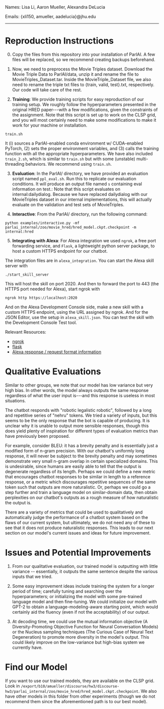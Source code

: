 Names: Lisa Li, Aaron Mueller, Alexandra DeLucia

Emails: {xli150, amueller, aadelucia}@jhu.edu

-------------------------------------------------------------

# Reproduction Instructions

0. Copy the files from this repository into your installation of ParlAI. A few files will be replaced, so we recommend creating backups beforehand.

1. Now, we need to preprocess the Movie Triples dataset. 
Download the Movie Triple Data to ParlAI/data, unzip it and rename the file to MovieTriples_Dataset.tar. Inside the MovieTriple_Dataset file, we also need to rename the triple txt files to {train, valid, test}.txt, respectively. Our code will take care of the rest.

2.  **Training**: 
We provide training scripts for easy reproduction of our training setup. We roughly follow the hyperparameters presented in the original HRED paper---with a few modifications, given the constraints of the assignment. Note that this script is set up to work on the CLSP grid, and you will most certainly need to make some modifications to make it work for your machine or installation.
```
train.sh
```
It (i) sources a ParlAI-enabled conda environment w/ CUDA-enabled PyTorch, (2) sets the proper environment variables, and (3) calls the training function with all the appropriate hyperparameters. We have also included `train_2.sh`, which is similar to `train.sh` but with some (unstable) multi-threading behaviors. We recommend using `train.sh`. 

3. **Evaluation**:
In the ParlAI/ directory, we have provided an evaluation script named `ppl_eval.sh`. Run this to replicate our evaluation conditions. It will produce an output file named `s` containing eval information on test.:
Note that this script evaluates on internal:dailydialog. Because we have replaced dailydialog with our MovieTriples dataset in our internal implementations, this will actually evaluate on the validation and test sets of MovieTriples.


4. **Interactive**:
From the ParlAI/ directory, run the following command:
```
python examples/interactive.py -mf parlai_internal/zoo/movie_hred/hred_model.ckpt.checkpoint -m internal:hred
```

5. **Integrating with Alexa**:
For Alexa integration we used `ngrok`, a free port forwarding service, and `Flask`, a lightweight python server package, to host a custom HTTPS endpoint for our chatbot. 

The integration files are in `alexa_integration`. You can start the Alexa skill server with
```
./start_skill_server
```
This will host the skill on port 2020. And then to forward the port to 443 (the HTTPS port needed for Alexa), start ngrok with 
```
ngrok http https://localhost:2020
```

And on the Alexa Development Console side, make a new skill with a custom HTTPS endpoint, using the URL assigned by ngrok. And for the JSON Editor, use the setup in `alexa_skill.json`. You can test the skill with the Development Console Test tool.


Relevant Resources:  

* [ngrok](https://ngrok.com/docs)
* [flask](https://flask.palletsprojects.com/en/1.1.x/) 
* [Alexa response / request format information](https://developer.amazon.com/en-US/docs/alexa/custom-skills/request-and-response-json-reference.html)


# Qualitative Evaluations
Similar to other groups, we note that our model has low variance but very high bias. In other words, the model always outputs the same response regardless of what the user input is---and this response is useless in most situations.

The chatbot responds with "robotic legalistic robotic", followed by a long and repetitive series of "nehru" tokens. We tried a variety of inputs, but this seems to be the only response that the bot is capable of producing. It is unclear why it is unable to output more sensible responses, though this does yield plenty of inspiration for different types of evaluation metrics than have previously been proposed.

For example, consider BLEU: it has a brevity penalty and is essentially just a modified form of n-gram precision. With our chatbot's uniformly long response, it will never be subject to the brevity penalty and may sometimes demonstrate very small n-gram overlap in certain specialized domains. This is undesirable, since humans are easily able to tell that the output is degenerate regardless of its length. Perhaps we could define a new metric that encourages chatbot responses to be similar in length to a reference response, or a metric which discourages repetitive sequences of the same token such that outputs are more naturalistic. Or, perhaps we could go a step further and train a language model on similar-domain data, then obtain perplexities on our chatbot's outputs as a rough measure of how naturalistic the output is.

There are a variety of metrics that could be used to qualitatively and automatically judge the performance of a chatbot system based on the flaws of our current system, but ultimately, we do not need any of these to see that it does not produce naturalistic responses. This leads to our next section on our model's current issues and ideas for future improvement.


# Issues and Potential Improvements
1. From our qualitative evaluation, our trained model is outputting with little variance -- essentially, it outputs the same sentence despite the various inputs that we tried.

2. Some easy improvement ideas include training the system for a longer period of time; carefully tuning and searching over the hyperparameters; or initializing the model with some pre-trained language model and then fine-tuning. We could initialize our model with GPT-2 to obtain a language-modeling-aware starting point, which would certainly aid the fluency (even if not the acceptability) of our output.

3. At decoding time, we could use the mutual information objective (A Diversity-Promoting Objective Function for Neural Conversation Models) or the Nucleus sampling techniques (The Curious Case of Neural Text Degeneration) to promote more diversity in the model's output. This could likely improve on the low-variance but high-bias system we currently have.


# Find our Model
If you want to use our trained models, they are available on the CLSP grid. Look in `/export/b10/amueller/discourse/hw3/discourse-hw3/parlai_internal/zoo/movie_hred/hred_model.ckpt.checkpoint`. We also have other models in this folder from other experiments (though we do not recommend them since the aforementioned path is to our best model).
